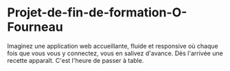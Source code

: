 # Projet-de-fin-de-formation-O-Fourneau

Imaginez une application web accueillante, fluide et responsive où chaque fois que vous vous y connectez, 
vous en salivez d'avance. Dès l'arrivée une recette apparaît. C'est l'heure de passer à table.
